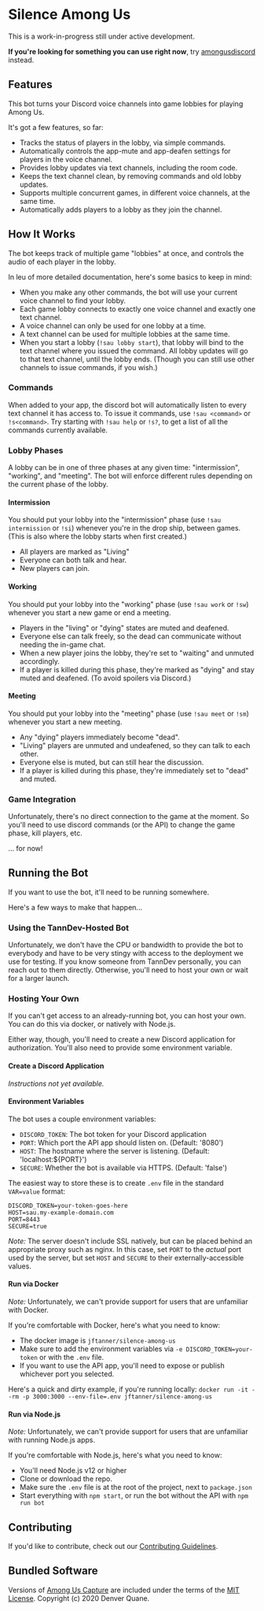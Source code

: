 # Silence Among Us
This is a work-in-progress still under active development.

**If you're looking for something you can use right now**, try [amongusdiscord](https://github.com/denverquane/amongusdiscord) instead.

## Features
This bot turns your Discord voice channels into game lobbies for playing Among Us.

It's got a few features, so far:
- Tracks the status of players in the lobby, via simple commands.
- Automatically controls the app-mute and app-deafen settings for players in the voice channel.
- Provides lobby updates via text channels, including the room code.
- Keeps the text channel clean, by removing commands and old lobby updates.
- Supports multiple concurrent games, in different voice channels, at the same time.
- Automatically adds players to a lobby as they join the channel.

## How It Works
The bot keeps track of multiple game "lobbies" at once, and controls the audio of each player in the lobby.

In leu of more detailed documentation, here's some basics to keep in mind:
- When you make any other commands, the bot will use your current voice channel to find your lobby.
- Each game lobby connects to exactly one voice channel and exactly one text channel.
- A voice channel can only be used for one lobby at a time.
- A text channel can be used for multiple lobbies at the same time.
- When you start a lobby (`!sau lobby start`), that lobby will bind to the text channel where you issued the command. All lobby updates will go to that text channel, until the lobby ends. (Though you can still use other channels to issue commands, if you wish.)

### Commands
When added to your app, the discord bot will automatically listen to every text channel it has access to.
To issue it commands, use `!sau <command>` or `!s<command>`.
Try starting with `!sau help` or `!s?`, to get a list of all the commands currently available.

### Lobby Phases
A lobby can be in one of three phases at any given time: "intermission", "working", and "meeting".
The bot will enforce different rules depending on the current phase of the lobby.

#### Intermission
You should put your lobby into the "intermission" phase (use `!sau intermission` or `!si`) whenever you're in the drop ship, between games. (This is also where the lobby starts when first created.)
- All players are marked as "Living"
- Everyone can both talk and hear.
- New players can join.

#### Working
You should put your lobby into the "working" phase (use `!sau work` or `!sw`) whenever you start a new game or end a meeting.
- Players in the "living" or "dying" states are muted and deafened.
- Everyone else can talk freely, so the dead can communicate without needing the in-game chat.
- When a new player joins the lobby, they're set to "waiting" and unmuted accordingly.
- If a player is killed during this phase, they're marked as "dying" and stay muted and deafened. (To avoid spoilers via Discord.)

#### Meeting
You should put your lobby into the "meeting" phase (use `!sau meet` or `!sm`) whenever you start a new meeting.
- Any "dying" players immediately become "dead".
- "Living" players are unmuted and undeafened, so they can talk to each other.
- Everyone else is muted, but can still hear the discussion.
- If a player is killed during this phase, they're immediately set to "dead" and muted.

### Game Integration
Unfortunately, there's no direct connection to the game at the moment. So you'll need to use discord commands (or the API) to change the game phase, kill players, etc.

... for now!

## Running the Bot
If you want to use the bot, it'll need to be running somewhere.

Here's a few ways to make that happen...

### Using the TannDev-Hosted Bot
Unfortunately, we don't have the CPU or bandwidth to provide the bot to everybody and have to be very stingy with access to the deployment we use for testing. If you know someone from TannDev personally, you can reach out to them directly. Otherwise, you'll need to host your own or wait for a larger launch.

### Hosting Your Own
If you can't get access to an already-running bot, you can host your own.
You can do this via docker, or natively with Node.js.

Either way, though, you'll need to create a new Discord application for authorization.
You'll also need to provide some environment variable.

#### Create a Discord Application
_Instructions not yet available._

#### Environment Variables
The bot uses a couple environment variables:
- `DISCORD_TOKEN`: The bot token for your Discord application
- `PORT`: Which port the API app should listen on. (Default: '8080')
- `HOST`: The hostname where the server is listening. (Default: 'localhost:${PORT}')
- `SECURE`: Whether the bot is available via HTTPS. (Default: 'false')


The easiest way to store these is to create `.env` file in the standard `VAR=value` format:
```
DISCORD_TOKEN=your-token-goes-here
HOST=sau.my-example-domain.com
PORT=8443
SECURE=true
```

_Note:_ The server doesn't include SSL natively, but can be placed behind an appropriate proxy such as nginx.
In this case, set `PORT` to the _actual_ port used by the server, but set `HOST` and `SECURE` to their
externally-accessible values.

#### Run via Docker
_Note:_ Unfortunately, we can't provide support for users that are unfamiliar with Docker. 

If you're comfortable with Docker, here's what you need to know:
- The docker image is `jftanner/silence-among-us`
- Make sure to add the environment variables via `-e DISCORD_TOKEN=your-token` or with the `.env` file.
- If you want to use the API app, you'll need to expose or publish whichever port you selected.

Here's a quick and dirty example, if you're running locally:
`docker run -it --rm -p 3000:3000 --env-file=.env jftanner/silence-among-us`

#### Run via Node.js
_Note:_ Unfortunately, we can't provide support for users that are unfamiliar with running Node.js apps. 

If you're comfortable with Node.js, here's what you need to know:
- You'll need Node.js v12 or higher
- Clone or download the repo.
- Make sure the `.env` file is at the root of the project, next to `package.json`
- Start everything with `npm start`, or run the bot without the API with `npm run bot`

## Contributing
If you'd like to contribute, check out our [Contributing Guidelines](CONTRIBUTING.md).

## Bundled Software
Versions of [Among Us Capture](https://github.com/denverquane/amonguscapture) are included under the terms of
the [MIT License](https://github.com/denverquane/amonguscapture/blob/2.0.7/LICENSE). Copyright (c) 2020 Denver Quane.